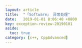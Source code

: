 ```yaml
---
layout: article
title:  "「Software」 异常处理"
date:   2019-01-01 8:06:40 +0800
key: exception-review-20190101
aside:
  toc: true
category: [c++, CppAdvanced]
---
```

